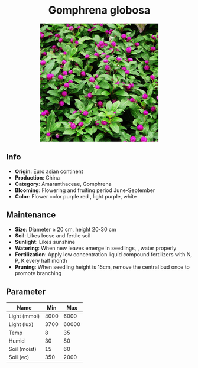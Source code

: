 <h1 align='center'>Gomphrena globosa</h1>
<p align="center">
    <img 
        align='center'
        width='320'
        src="../images/gomphrena globosa.png" 
        alt='Gomphrena globosa' />
</p>

## Info

 - **Origin**: Euro asian continent
 - **Production**: China
 - **Category**: Amaranthaceae, Gomphrena
 - **Blooming**: Flowering and fruiting period June-September
 - **Color**: Flower color purple red , light purple, white

## Maintenance

 - **Size**: Diameter ≥ 20 cm, height 20-30 cm
 - **Soil**: Likes loose and fertile soil
 - **Sunlight**: Likes sunshine
 - **Watering**: When new leaves emerge in seedlings, , water properly
 - **Fertilization**: Apply low concentration liquid compound fertilizers with N, P, K every half month
 - **Pruning**: When seedling height is 15cm, remove the central bud once to promote branching

## Parameter

| Name         | Min  | Max   |
|--------------|------|-------|
| Light (mmol) | 4000 | 6000  |
| Light (lux)  | 3700 | 60000 |
| Temp         | 8    | 35    |
| Humid        | 30   | 80    |
| Soil (moist) | 15   | 60    |
| Soil (ec)    | 350  | 2000  |